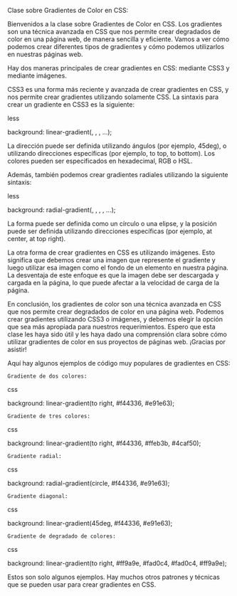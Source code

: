 Clase sobre Gradientes de Color en CSS:

Bienvenidos a la clase sobre Gradientes de Color en CSS. Los gradientes son una técnica avanzada en CSS que nos permite crear degradados de color en una página web, de manera sencilla y eficiente. Vamos a ver cómo podemos crear diferentes tipos de gradientes y cómo podemos utilizarlos en nuestras páginas web.

Hay dos maneras principales de crear gradientes en CSS: mediante CSS3 y mediante imágenes.

CSS3 es una forma más reciente y avanzada de crear gradientes en CSS, y nos permite crear gradientes utilizando solamente CSS. La sintaxis para crear un gradiente en CSS3 es la siguiente:

less

background: linear-gradient(<direction>, <color1>, <color2>, ...);

La dirección puede ser definida utilizando ángulos (por ejemplo, 45deg), o utilizando direcciones específicas (por ejemplo, to top, to bottom). Los colores pueden ser especificados en hexadecimal, RGB o HSL.

Además, también podemos crear gradientes radiales utilizando la siguiente sintaxis:

less

background: radial-gradient(<shape>, <position>, <color1>, <color2>, ...);

La forma puede ser definida como un círculo o una elipse, y la posición puede ser definida utilizando direcciones específicas (por ejemplo, at center, at top right).

La otra forma de crear gradientes en CSS es utilizando imágenes. Esto significa que debemos crear una imagen que represente el gradiente y luego utilizar esa imagen como el fondo de un elemento en nuestra página. La desventaja de este enfoque es que la imagen debe ser descargada y cargada en la página, lo que puede afectar a la velocidad de carga de la página.

En conclusión, los gradientes de color son una técnica avanzada en CSS que nos permite crear degradados de color en una página web. Podemos crear gradientes utilizando CSS3 o imágenes, y debemos elegir la opción que sea más apropiada para nuestros requerimientos. Espero que esta clase les haya sido útil y les haya dado una comprensión clara sobre cómo utilizar gradientes de color en sus proyectos de páginas web. ¡Gracias por asistir!

Aquí hay algunos ejemplos de código muy populares de gradientes en CSS:

    Gradiente de dos colores:

css

background: linear-gradient(to right, #f44336, #e91e63);

    Gradiente de tres colores:

css

background: linear-gradient(to right, #f44336, #ffeb3b, #4caf50);

    Gradiente radial:

css

background: radial-gradient(circle, #f44336, #e91e63);

    Gradiente diagonal:

css

background: linear-gradient(45deg, #f44336, #e91e63);

    Gradiente de degradado de colores:

css

background: linear-gradient(to right, #ff9a9e, #fad0c4, #fad0c4, #ff9a9e);

Estos son solo algunos ejemplos. Hay muchos otros patrones y técnicas que se pueden usar para crear gradientes en CSS.